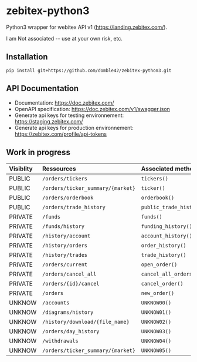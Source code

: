 # zebitex-python3
Python3 wrapper for webitex API v1 (https://landing.zebitex.com/).

I am Not associated -- use at your own risk, etc.

Installation
-------------

`pip install git+https://github.com/domble42/zebitex-python3.git`

API Documentation
-------------

- Documentation: https://doc.zebitex.com/
- OpenAPI specification: https://doc.zebitex.com/v1/swagger.json
- Generate api keys for testing environnement: https://staging.zebitex.com/
- Generate api keys for production environnement: https://zebitex.com/profile/api-tokens

Work in progress
-------------

|**Visiblity** |**Ressources**                     |**Associated method**       |**Developed**|**Documented**|**Tested**|
|:-------------|:----------------------------------|:-------------------------|:-:|:-:|:-:|
PUBLIC         | `/orders/tickers`                 | `tickers()`              | ✔ | ✘ | ✘ |
PUBLIC         | `/orders/ticker_summary/{market}` | `ticker()`               | ✔ | ✘ | ✘ |
PUBLIC         | `/orders/orderbook`               | `orderbook()`            | ✔ | ✘ | ✘ |
PUBLIC         | `/orders/trade_history`           | `public_trade_history()` | ✔ | ✘ | ✘ |
PRIVATE        | `/funds`                          | `funds()`                | ✔ | ✘ | ✘ |
PRIVATE        | `/funds/history`                  | `funding_history()`      | ✘ | ✘ | ✘ |
PRIVATE        | `/history/account`                | `account_history()`      | ✘ | ✘ | ✘ |
PRIVATE        | `/history/orders`                 | `order_history()`        | ✘ | ✘ | ✘ |
PRIVATE        | `/history/trades`                 | `trade_history()`        | ✔ | ✘ | ✘ |
PRIVATE        | `/orders/current`                 | `open_order()`           | ✔ | ✘ | ✘ |
PRIVATE        | `/orders/cancel_all`              | `cancel_all_orders()`    | ✔ | ✘ | ✘ |
PRIVATE        | `/orders/{id}/cancel`             | `cancel_order()`         | ✘ | ✘ | ✘ |
PRIVATE        | `/orders`                         | `new_order()`            | ✔ | ✘ | ✘ |
UNKNOW         | `/accounts`                       | `UNKNOW00()`             | ✘ | ✘ | ✘ |
UNKNOW         | `/diagrams/history`               | `UNKNOW01()`             | ✘ | ✘ | ✘ |
UNKNOW         | `/history/download/{file_name}`   | `UNKNOW02()`             | ✘ | ✘ | ✘ |
UNKNOW         | `/orders/day_history`             | `UNKNOW03()`             | ✘ | ✘ | ✘ |
UNKNOW         | `/withdrawals`                    | `UNKNOW04()`             | ✘ | ✘ | ✘ |
UNKNOW         | `/orders/ticker_summary/{market}` | `UNKNOW05()`             | ✘ | ✘ | ✘ |
